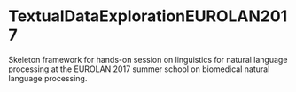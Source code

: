 # TextualDataExplorationEUROLAN2017
Skeleton framework for hands-on session on linguistics for natural language processing at the EUROLAN 2017 summer school on biomedical natural language processing.
